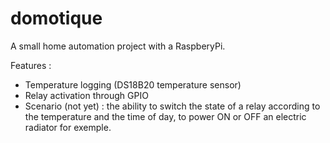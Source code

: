 # domotique

A small home automation project with a RaspberyPi.

Features :
* Temperature logging (DS18B20 temperature sensor)
* Relay activation through GPIO
* Scenario (not yet) : the ability to switch the state of a relay according to the temperature and the time of day, to power ON or OFF an electric radiator for exemple.
